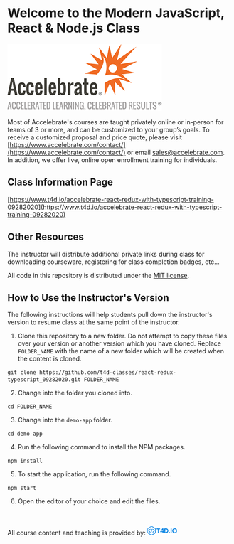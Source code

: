 # Welcome to the Modern JavaScript, React & Node.js Class

![Accelebrate Logo](images/accelebrate-logo.png "Accelebrate Logo")

Most of Accelebrate's courses are taught privately online or in-person for teams of 3 or more, and can be customized to your group’s goals. To receive a customized proposal and price quote, please visit [https://www.accelebrate.com/contact/](https://www.accelebrate.com/contact/) or email [sales@accelebrate.com](sales@accelebrate.com). In addition, we offer live, online open enrollment training for individuals. 

## Class Information Page

[https://www.t4d.io/accelebrate-react-redux-with-typescript-training-09282020](https://www.t4d.io/accelebrate-react-redux-with-typescript-training-09282020)

## Other Resources

The instructor will distribute additional private links during class for downloading courseware, registering for class completion badges, etc...

All code in this repository is distributed under the [MIT license](license.txt).

## How to Use the Instructor's Version

The following instructions will help students pull down the instructor's version to resume class at the same point of the instructor.

1. Clone this repository to a new folder. Do not attempt to copy these files over your version or another version which you have cloned. Replace `FOLDER_NAME` with the name of a new folder which will be created when the content is cloned.

```
git clone https://github.com/t4d-classes/react-redux-typescript_09282020.git FOLDER_NAME
```

2. Change into the folder you cloned into.

```
cd FOLDER_NAME
```

3. Change into the `demo-app` folder.

```
cd demo-app
```

4. Run the following command to install the NPM packages.

```
npm install
```

5. To start the application, run the following command.

```
npm start
```

6. Open the editor of your choice and edit the files.

<br><br>
All course content and teaching is provided by: [<img src="images/t4dio-logo.gif" alt="T4D.IO Logo">](http://www.t4d.io)


